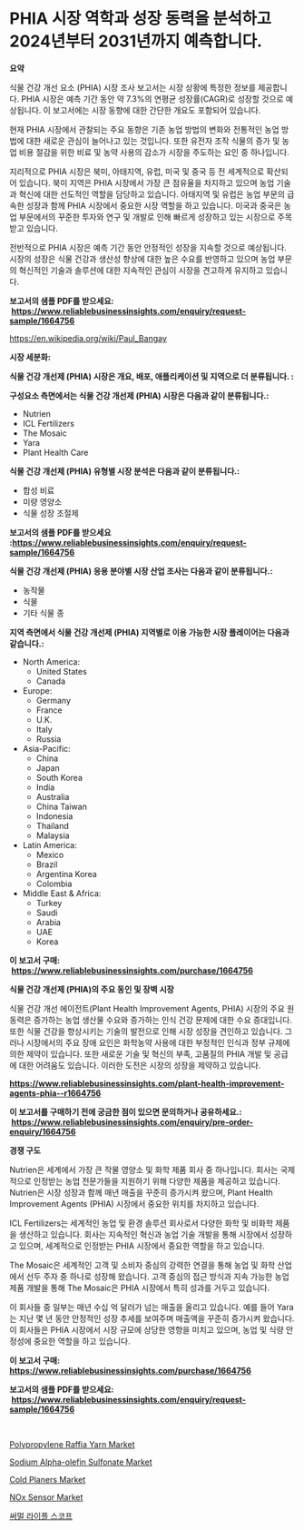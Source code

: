 <p><h1>PHIA 시장 역학과 성장 동력을 분석하고 2024년부터 2031년까지 예측합니다.</h1></p><p><strong>요약</strong></p>
<p><p>식물 건강 개선 요소 (PHIA) 시장 조사 보고서는 시장 상황에 특정한 정보를 제공합니다. PHIA 시장은 예측 기간 동안 약 7.3%의 연평균 성장률(CAGR)로 성장할 것으로 예상됩니다. 이 보고서에는 시장 동향에 대한 간단한 개요도 포함되어 있습니다.</p><p>현재 PHIA 시장에서 관찰되는 주요 동향은 기존 농업 방법의 변화와 전통적인 농업 방법에 대한 새로운 관심이 늘어나고 있는 것입니다. 또한 유전자 조작 식물의 증가 및 농업 비용 절감을 위한 비료 및 농약 사용의 감소가 시장을 주도하는 요인 중 하나입니다.</p><p>지리적으로 PHIA 시장은 북미, 아태지역, 유럽, 미국 및 중국 등 전 세계적으로 확산되어 있습니다. 북미 지역은 PHIA 시장에서 가장 큰 점유율을 차지하고 있으며 농업 기술과 혁신에 대한 선도적인 역할을 담당하고 있습니다. 아태지역 및 유럽은 농업 부문의 급속한 성장과 함께 PHIA 시장에서 중요한 시장 역할을 하고 있습니다. 미국과 중국은 농업 부문에서의 꾸준한 투자와 연구 및 개발로 인해 빠르게 성장하고 있는 시장으로 주목받고 있습니다.</p><p>전반적으로 PHIA 시장은 예측 기간 동안 안정적인 성장을 지속할 것으로 예상됩니다. 시장의 성장은 식물 건강과 생산성 향상에 대한 높은 수요를 반영하고 있으며 농업 부문의 혁신적인 기술과 솔루션에 대한 지속적인 관심이 시장을 견고하게 유지하고 있습니다.</p></p>
<p><strong>보고서의 샘플 PDF를 받으세요: &nbsp;<a href="https://www.reliablebusinessinsights.com/enquiry/request-sample/1664756">https://www.reliablebusinessinsights.com/enquiry/request-sample/1664756</a></strong></p>
<p><a href="https://en.wikipedia.org/wiki/Paul_Bangay">https://en.wikipedia.org/wiki/Paul_Bangay</a></p>
<p><strong>시장 세분화:</strong></p>
<p><strong> 식물 건강 개선제 (PHIA) 시장은 개요, 배포, 애플리케이션 및 지역으로 더 분류됩니다. :</strong></p>
<p><strong>구성요소 측면에서는 식물 건강 개선제 (PHIA) 시장은 다음과 같이 분류됩니다.:</strong></p>
<p><ul><li>Nutrien</li><li>ICL Fertilizers</li><li>The Mosaic</li><li>Yara</li><li>Plant Health Care</li></ul></p>
<p><strong> 식물 건강 개선제 (PHIA) 유형별 시장 분석은 다음과 같이 분류됩니다.:</strong></p>
<p><ul><li>합성 비료</li><li>미량 영양소</li><li>식물 성장 조절제</li></ul></p>
<p><strong>보고서의 샘플 PDF를 받으세요 :<a href="https://www.reliablebusinessinsights.com/enquiry/request-sample/1664756">https://www.reliablebusinessinsights.com/enquiry/request-sample/1664756</a></strong></p>
<p><strong> 식물 건강 개선제 (PHIA) 응용 분야별 시장 산업 조사는 다음과 같이 분류됩니다.:</strong></p>
<p><ul><li>농작물</li><li>식물</li><li>기타 식물 종</li></ul></p>
<p><strong>지역 측면에서 식물 건강 개선제 (PHIA) 지역별로 이용 가능한 시장 플레이어는 다음과 같습니다.:</strong></p>
<p><ul>
    <li>
        North America:
        <ul>
            <li>United States</li>
            <li>Canada</li>
        </ul>
    </li>
    <li>
        Europe:
        <ul>
            <li>Germany</li>
            <li>France</li>
            <li>U.K.</li>
            <li>Italy</li>
            <li>Russia</li>
        </ul>
    </li>
    <li>
        Asia-Pacific:
        <ul>
            <li>China</li>
            <li>Japan</li>
            <li>South Korea</li>
            <li>India</li>
            <li>Australia</li>
            <li>China Taiwan</li>
            <li>Indonesia</li>
            <li>Thailand</li>
            <li>Malaysia</li>
        </ul>
    </li>
    <li>
        Latin America:
        <ul>
            <li>Mexico</li>
            <li>Brazil</li>
            <li>Argentina Korea</li>
            <li>Colombia</li>
        </ul>
    </li>
    <li>
        Middle East & Africa:
        <ul>
            <li>Turkey</li>
            <li>Saudi</li>
            <li>Arabia</li>
            <li>UAE</li>
            <li>Korea</li>
        </ul>
    </li>
    </ul></p>
<p><strong>이 보고서 구매: &nbsp;<a href="https://www.reliablebusinessinsights.com/purchase/1664756">https://www.reliablebusinessinsights.com/purchase/1664756</a></strong></p>
<p><strong>식물 건강 개선제 (PHIA)의 주요 동인 및 장벽 시장</strong></p>
<p><p>식물 건강 개선 에이전트(Plant Health Improvement Agents, PHIA) 시장의 주요 원동력은 증가하는 농업 생산물 수요와 증가하는 인식 건강 문제에 대한 수요 증대입니다. 또한 식물 건강을 향상시키는 기술의 발전으로 인해 시장 성장을 견인하고 있습니다. 그러나 시장에서의 주요 장애 요인은 화학농약 사용에 대한 부정적인 인식과 정부 규제에 의한 제약이 있습니다. 또한 새로운 기술 및 혁신의 부족, 고품질의 PHIA 개발 및 공급에 대한 어려움도 있습니다. 이러한 도전은 시장의 성장을 제약하고 있습니다.</p></p>
<p><strong><a href="https://www.reliablebusinessinsights.com/plant-health-improvement-agents-phia--r1664756">https://www.reliablebusinessinsights.com/plant-health-improvement-agents-phia--r1664756</a></strong></p>
<p><strong>이 보고서를 구매하기 전에 궁금한 점이 있으면 문의하거나 공유하세요.: &nbsp;<a href="https://www.reliablebusinessinsights.com/enquiry/pre-order-enquiry/1664756">https://www.reliablebusinessinsights.com/enquiry/pre-order-enquiry/1664756</a></strong></p>
<p><strong>경쟁 구도</strong></p>
<p><p>Nutrien은 세계에서 가장 큰 작물 영양소 및 화학 제품 회사 중 하나입니다. 회사는 국제적으로 인정받는 농업 전문가들을 지원하기 위해 다양한 제품을 제공하고 있습니다. Nutrien은 시장 성장과 함께 매년 매출을 꾸준히 증가시켜 왔으며, Plant Health Improvement Agents (PHIA) 시장에서 중요한 위치를 차지하고 있습니다.</p><p>ICL Fertilizers는 세계적인 농업 및 환경 솔루션 회사로서 다양한 화학 및 비화학 제품을 생산하고 있습니다. 회사는 지속적인 혁신과 농업 기술 개발을 통해 시장에서 성장하고 있으며, 세계적으로 인정받는 PHIA 시장에서 중요한 역할을 하고 있습니다.</p><p>The Mosaic은 세계적인 고객 및 소비자 중심의 강력한 연결을 통해 농업 및 화학 산업에서 선두 주자 중 하나로 성장해 왔습니다. 고객 중심의 접근 방식과 지속 가능한 농업 제품 개발을 통해 The Mosaic은 PHIA 시장에서 특히 성과를 거두고 있습니다.</p><p>이 회사들 중 일부는 매년 수십 억 달러가 넘는 매출을 올리고 있습니다. 예를 들어 Yara는 지난 몇 년 동안 안정적인 성장 추세를 보여주며 매출액을 꾸준히 증가시켜 왔습니다. 이 회사들은 PHIA 시장에서 시장 규모에 상당한 영향을 미치고 있으며, 농업 및 식량 안정성에 중요한 역할을 하고 있습니다.</p></p>
<p><strong>이 보고서 구매: &nbsp; <a href="https://www.reliablebusinessinsights.com/purchase/1664756">https://www.reliablebusinessinsights.com/purchase/1664756</a></strong></p>
<p><strong>보고서의 샘플 PDF를 받으세요: &nbsp;<a href="https://www.reliablebusinessinsights.com/enquiry/request-sample/1664756">https://www.reliablebusinessinsights.com/enquiry/request-sample/1664756</a></strong><strong></strong></p>
<p>&nbsp;</p>
<p><p><a href="https://github.com/yoshih12/Market-Research-Report-List-3/blob/main/polypropylene-raffia-yarn-market.md">Polypropylene Raffia Yarn Market</a></p><p><a href="https://github.com/jerrycopelandthomaswsqd8q/Market-Research-Report-List-3/blob/main/sodium-alpha-olefin-sulfonate-market.md">Sodium Alpha-olefin Sulfonate Market</a></p><p><a href="https://issuu.com/reportprime-2/docs/cold-planers-market-size-2030.pptx">Cold Planers Market</a></p><p><a href="https://issuu.com/reportprime-2/docs/nox-sensor-market-size-2030.pptx">NOx Sensor Market</a></p><p><a href="https://github.com/shade463/Market-Research-Report-List-1/blob/main/4732337144371.md">써멀 라이플 스코프</a></p></p>